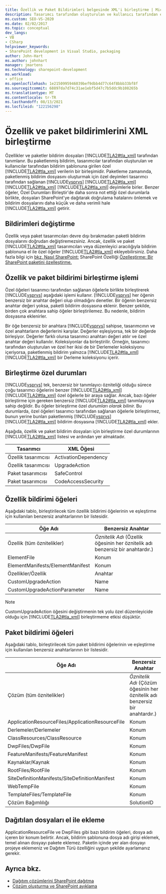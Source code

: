 ```yaml
---
title: Özellik ve Paket Bildirimleri belgesinde XML'i birleştirme | Microsoft Docs
description: Tasarımcı tarafından oluşturulan ve kullanıcı tarafından eklenen XML kodunu, SharePoint ve paket bildirimlerini birleştirin. Özellik ve paket bildirimi öğelerini öğrenin ve özel durumları birleştirin.
ms.custom: SEO-VS-2020
ms.date: 02/02/2017
ms.topic: conceptual
dev_langs:
- VB
- CSharp
helpviewer_keywords:
- SharePoint development in Visual Studio, packaging
author: John-Hart
ms.author: johnhart
manager: jmartens
ms.technology: sharepoint-development
ms.workload:
- office
ms.openlocfilehash: 1e2150995946039bef9dbb4d77c64f8bbb33bf8f
ms.sourcegitcommit: 68897da7d74c31ae1ebf5d47c7b5ddc9b108265b
ms.translationtype: MT
ms.contentlocale: tr-TR
ms.lasthandoff: 08/13/2021
ms.locfileid: "122156298"
---
```

# <a name="merge-xml-in-feature-and-package-manifests"></a>Özellik ve paket bildirimlerini XML birleştirme
  Özellikler ve paketler bildirim dosyaları [!INCLUDE[TLA2#tla_xml](../sharepoint/includes/tla2sharptla-xml-md.md)] tarafından tanımlanır. Bu paketlenmiş bildirim, tasarımcılar tarafından oluşturulan ve kullanıcılar tarafından bildirim şablonuna girilen özel [!INCLUDE[TLA2#tla_xml](../sharepoint/includes/tla2sharptla-xml-md.md)] verilerin bir birleşimidir. Paketleme zamanında, paketlenmiş bildirim dosyasını oluşturmak için özel deyimleri tasarımcı tarafından sağlanan [!INCLUDE[vsprvs](../sharepoint/includes/vsprvs-md.md)] [!INCLUDE[TLA2#tla_xml](../sharepoint/includes/tla2sharptla-xml-md.md)] [!INCLUDE[TLA2#tla_xml](../sharepoint/includes/tla2sharptla-xml-md.md)] [!INCLUDE[TLA2#tla_xml](../sharepoint/includes/tla2sharptla-xml-md.md)] deyimlerle birler. Benzer öğeler, Özel Durumları Birleştir'de daha sonra not ettiği özel durumlarla birlikte, dosyaları SharePoint'ye dağıtarak doğrulama hatalarını önlemek ve bildirim dosyalarını daha küçük ve daha verimli hale [!INCLUDE[TLA2#tla_xml](../sharepoint/includes/tla2sharptla-xml-md.md)] getirir.

## <a name="modify-the-manifests"></a>Bildirimleri değiştirme
 Özellik veya paket tasarımcıları devre dışı bırakmadan paketli bildirim dosyalarını doğrudan değiştiremezsiniz. Ancak, özellik ve paket [!INCLUDE[TLA2#tla_xml](../sharepoint/includes/tla2sharptla-xml-md.md)] tasarımcıları veya düzenleyici aracılığıyla bildirim şablonuna el ile özel öğeler [!INCLUDE[TLA2#tla_xml](../sharepoint/includes/tla2sharptla-xml-md.md)] ekleyebilirsiniz. Daha fazla bilgi için [bkz. Nasıl SharePoint:](../sharepoint/how-to-customize-a-sharepoint-feature.md) SharePoint Özelliği [Özelleştirme: Bir SharePoint paketini özelleştirme.](../sharepoint/how-to-customize-a-sharepoint-solution-package.md)

## <a name="feature-and-package-manifest-merge-process"></a>Özellik ve paket bildirimi birleştirme işlemi
 Özel öğeleri tasarımcı tarafından sağlanan öğelerle birlikte birleştirerek [!INCLUDE[vsprvs](../sharepoint/includes/vsprvs-md.md)] aşağıdaki işlemi kullanır. [!INCLUDE[vsprvs](../sharepoint/includes/vsprvs-md.md)] her öğenin benzersiz bir anahtar değeri olup olmadığını denetler. Bir öğenin benzersiz anahtar değeri yoksa, paketli bildirim dosyasına eklenir. Benzer şekilde, birden çok anahtara sahip öğeler birleştirilemez. Bu nedenle, bildirim dosyasına eklenirler.

 Bir öğe benzersiz bir anahtara [!INCLUDE[vsprvs](../sharepoint/includes/vsprvs-md.md)] sahipse, tasarımcının ve özel anahtarların değerlerini karşılar. Değerler eşleşiyorsa, tek bir değerde birleşiyor. Değerler farklı olursa tasarımcı anahtarı değeri atılır ve özel anahtar değeri kullanılır. Koleksiyonlar da birleştirilir. Örneğin, tasarımcı tarafından oluşturulan ve özel her ikisi de bir Derlemeler koleksiyonu içeriyorsa, paketlenmiş bildirim yalnızca [!INCLUDE[TLA2#tla_xml](../sharepoint/includes/tla2sharptla-xml-md.md)] [!INCLUDE[TLA2#tla_xml](../sharepoint/includes/tla2sharptla-xml-md.md)] bir Derleme koleksiyonu içerir.

## <a name="merge-exceptions"></a>Birleştirme özel durumları
 [!INCLUDE[vsprvs](../sharepoint/includes/vsprvs-md.md)] tek, benzersiz bir tanımlayıcı özniteliği olduğu sürece çoğu tasarımcı öğelerini benzer [!INCLUDE[TLA2#tla_xml](../sharepoint/includes/tla2sharptla-xml-md.md)] [!INCLUDE[TLA2#tla_xml](../sharepoint/includes/tla2sharptla-xml-md.md)] özel öğelerle bir araya sağlar. Ancak, bazı öğeler birleştirme için gereken benzersiz [!INCLUDE[TLA2#tla_xml](../sharepoint/includes/tla2sharptla-xml-md.md)] tanımlayıcıya sahip değildir. Bu öğeler birleştirme özel *durumları olarak bilinir.* Bu durumlarda, özel öğeleri tasarımcı tarafından sağlanan öğelerle birleştirmez, bunun yerine bunları paketlenmiş [!INCLUDE[vsprvs](../sharepoint/includes/vsprvs-md.md)] [!INCLUDE[TLA2#tla_xml](../sharepoint/includes/tla2sharptla-xml-md.md)] bildirim dosyasına [!INCLUDE[TLA2#tla_xml](../sharepoint/includes/tla2sharptla-xml-md.md)] ekler.

 Aşağıda, özellik ve paket bildirim dosyaları için birleştirme özel durumlarının [!INCLUDE[TLA2#tla_xml](../sharepoint/includes/tla2sharptla-xml-md.md)] listesi ve ardından yer almaktadır.

|Tasarımcı|XML Öğesi|
|--------------|-----------------|
|Özellik tasarımcısı|ActivationDependency|
|Özellik tasarımcısı|UpgradeAction|
|Paket tasarımcısı|SafeControl|
|Paket tasarımcısı|CodeAccessSecurity|

## <a name="feature-manifest-elements"></a>Özellik bildirimi öğeleri
 Aşağıdaki tablo, birleştirilecek tüm özellik bildirimi öğelerinin ve eşleştirme için kullanılan benzersiz anahtarlarının bir listesidir.

|Öğe Adı|Benzersiz Anahtar|
|------------------|----------------|
|Özellik (tüm öznitelikler)|*Öznitelik Adı* (Özellik öğesinin her öznitelik adı benzersiz bir anahtardır.)|
|ElementFile|Konum|
|ElementManifests/ElementManifest|Konum|
|Özellikler/Özellik|Anahtar|
|CustomUpgradeAction|Name|
|CustomUpgradeActionParameter|Name|

> [!NOTE]
> CustomUpgradeAction öğesini değiştirmenin tek yolu özel düzenleyicide olduğu için [!INCLUDE[TLA2#tla_xml](../sharepoint/includes/tla2sharptla-xml-md.md)] birleştirmeme etkisi düşüktür.

## <a name="package-manifest-elements"></a>Paket bildirimi öğeleri
 Aşağıdaki tablo, birleştirilecek tüm paket bildirimi öğelerinin ve eşleştirme için kullanılan benzersiz anahtarlarının bir listesidir.

|Öğe Adı|Benzersiz Anahtar|
|------------------|----------------|
|Çözüm (tüm öznitelikler)|*Öznitelik Adı* (Çözüm öğesinin her öznitelik adı benzersiz bir anahtardır.)|
|ApplicationResourceFiles/ApplicationResourceFile|Konum|
|Derlemeler/Derlemeler|Konum|
|ClassResources/ClassResource|Konum|
|DwpFiles/DwpFile|Konum|
|FeatureManifests/FeatureManifest|Konum|
|Kaynaklar/Kaynak|Konum|
|RootFiles/RootFile|Konum|
|SiteDefinitionManifests/SiteDefinitionManifest|Konum|
|WebTempFile|Konum|
|TemplateFiles/TemplateFile|Konum|
|Çözüm Bağımlılığı|SolutionID|

## <a name="manually-add-deployed-files"></a>Dağıtılan dosyaları el ile ekleme
 ApplicationResourceFile ve DwpFiles gibi bazı bildirim öğeleri, dosya adı içeren bir konum belirtir. Ancak, bildirim şablonuna dosya adı girişi eklemek, temel alınan dosyayı pakete eklemez. Paketin içinde yer alan dosyayı projeye eklemeniz ve Dağıtım Türü özelliğini uygun şekilde ayarlamanız gerekir.

## <a name="see-also"></a>Ayrıca bkz.
- [Dağıtım çözümlerini SharePoint dağıtma](../sharepoint/packaging-and-deploying-sharepoint-solutions.md)
- [Çözüm oluşturma ve SharePoint ayıklama](../sharepoint/building-and-debugging-sharepoint-solutions.md)
